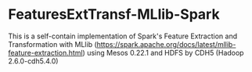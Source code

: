 # FeaturesExtTransf-MLlib-Spark
This is a self-contain implementation of Spark's Feature Extraction and Transformation with MLlib (https://spark.apache.org/docs/latest/mllib-feature-extraction.html) using Mesos 0.22.1 and HDFS by CDH5 (Hadoop 2.6.0-cdh5.4.0)
